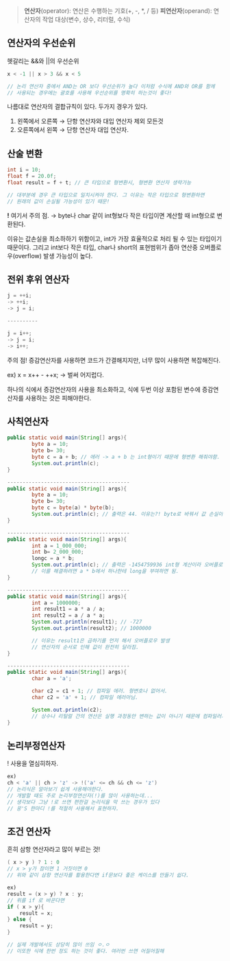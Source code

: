 > **연산자**(operator): 연산은 수행하는 기호(+, -, *, / 등)                                                                          **피연산자**(operand): 연산자의 작업 대상(변수, 상수, 리터럴, 수식)
>

## 연산자의 우선순위


헷갈리는 &&와 ||의 우선순위

```java
x < -1 || x > 3 && x < 5

// 논리 연산자 중에서 AND는 OR 보다 우선순위가 높다 이처럼 수식에 AND와 OR를 함께
// 사용되는 경우에는 괄호를 사용해 우선순위를 명확히 하는것이 좋다!
```

나름대로 연산자의 결합규칙이 있다. 두가지 경우가 있다.

1. 왼쪽에서 오른쪽 → 단항 연산자와 대입 연산자 제외 모든것
2. 오른쪽에서 왼쪽 → 단항 연산자 대입 연산자.

## 산술 변환

```java
int i = 10;
float f = 20.0f;
float result = f + t; // 큰 타입으로 형변환시, 형변환 연산자 생략가능

// 대부분에 경우 큰 타입으로 일치시켜야 한다. 그 이유는 작은 타입으로 형변환하면
// 원래의 값이 손실될 가능성이 있기 때문!
```

**!** 여기서 주의 점. → byte나 char 같이 int형보다 작은 타입이면 계산할 때 int형으로 변환된다.

이유는 값손실을 최소하하기 위함이고, int가 가장 효율적으로 처리 될 수 있는 타입이기 때문이다. 그리고 int보다 작은 타입, char나 short의 표현범위가 좁아 연산중 오버플로우(overflow) 발생 가능성이 높다.

## 전위 후위 연산자

```java
j = ++i;
-> ++i;
-> j = i;

----------

j = i++;
-> j = i;
-> i++;
```

주의 점! 증감연산자를 사용하면 코드가 간결해지지만, 너무 많이 사용하면 복잡해진다.

ex) x = x++ - ++x; → 벌써 어지럽다.

하나의 식에서 증감연산자의 사용을 최소화하고, 식에 두번 이상 포함된 변수에 증감연산자를 사용하는 것은 피해야한다.

## 사칙연산자

```java
public static void main(String[] args){
		byte a = 10;
		byte b= 30;
		byte c = a + b; // 에러 -> a + b 는 int형이기 때문에 형변환 해줘야함.
		System.out.println(c);
}

----------------------------------------
public static void main(String[] args){
		byte a = 10;
		byte b= 30;
		byte c = byte(a) * byte(b); 
		System.out.println(c); // 출력은 44. 이유는?! byte로 바꿔서 값 손실이 난 것이다.
}

----------------------------------------
public static void main(String[] args){
		int a = 1_000_000;
		int b= 2_000_000;
		longc = a * b;
		System.out.println(c); // 출력은 -1454759936 int형 계산이라 오버플로우 남. 
		// 이를 해결하려면 a * b에서 하나한테 long을 부여하면 됨.
}

----------------------------------------
public static void main(String[] args){
		int a = 1000000;
		int result1 = a * a / a;
		int result2 = a / a * a;
		System.out.println(result1); // -727
		System.out.println(result2); // 1000000

		// 이유는 result1은 곱하기를 먼저 해서 오버플로우 발생
		// 연산자의 순서로 인해 값이 완전히 달라짐.
}

----------------------------------------
public static void main(String[] args){
		char a = 'a';

		char c2 = c1 + 1; // 컴파일 에러. 형변호나 없어서.
		char c2 = 'a' + 1; // 컴파일 에러아님.

		System.out.println(c2); 
		// 상수나 리털럴 간의 연산은 실행 과정동안 변하는 값이 아니기 때문에 컴파일러가 처리.
}

```

## 논리부정연산자

! 사용을 열심히하자.

```java
ex)
ch < 'a' || ch > 'z' -> !('a' <= ch && ch <= 'z')
// 논리식은 알아보기 쉽게 사용해야한다.
// 개발할 때도 주로 논리부정연산자(!)를 많이 사용하는데... 
// 생각보다 그냥 !로 쓰면 편한걸 논리식을 막 쓰는 경우가 있다
// 꿍'S 한마디 !를 적절히 사용해서 표현하자.
```

## 조건 연산자

흔히 삼항 연산자라고 많이 부르는 것!

```java
( x > y ) ? 1 : 0
// x > y가 참이면 1 거짓이면 0
// 위와 같이 삼항 연산자를 활용한다면 if문보다 좋은 케이스를 만들기 쉽다.

ex)
result = (x > y) ? x : y;
// 위를 if 로 바꾼다면
if ( x > y){
	result = x;
} else {
	result = y;
}

// 실제 개발에서도 상당히 많이 쓰임 ㅇ.ㅇ
// 이또한 식에 한번 정도 하는 것이 좋다. 여러번 쓰면 어질어질해
```